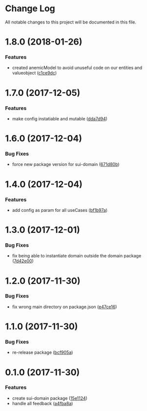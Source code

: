 # Change Log

All notable changes to this project will be documented in this file.

<a name="1.8.0"></a>
# 1.8.0 (2018-01-26)


### Features

* created anemicModel to avoid unuseful code on our entities and valueobject ([c1ce9dc](https://github.com/SUI-Components/sui/commit/c1ce9dc))



<a name="1.7.0"></a>
# 1.7.0 (2017-12-05)


### Features

* make config instatiable and mutable ([dda7d94](https://github.com/SUI-Components/sui/commit/dda7d94))



<a name="1.6.0"></a>
# 1.6.0 (2017-12-04)


### Bug Fixes

* force new package version for sui-domain ([671d80b](https://github.com/SUI-Components/sui/commit/671d80b))



<a name="1.4.0"></a>
# 1.4.0 (2017-12-04)


### Features

* add config as param for all useCases ([bf1b97a](https://github.com/SUI-Components/sui/commit/bf1b97a))



<a name="1.3.0"></a>
# 1.3.0 (2017-12-01)


### Bug Fixes

* fix being able to instantiate domain outside the domain package ([7d42e00](https://github.com/SUI-Components/sui/commit/7d42e00))



<a name="1.2.0"></a>
# 1.2.0 (2017-11-30)


### Bug Fixes

* fix wrong main directory on package.json ([e47ce16](https://github.com/SUI-Components/sui/commit/e47ce16))



<a name="1.1.0"></a>
# 1.1.0 (2017-11-30)


### Bug Fixes

* re-release package ([bcf905a](https://github.com/SUI-Components/sui/commit/bcf905a))



<a name="0.1.0"></a>
# 0.1.0 (2017-11-30)


### Features

* create sui-domain package ([15e1124](https://github.com/SUI-Components/sui/commit/15e1124))
* handle all feedback ([a4fba8a](https://github.com/SUI-Components/sui/commit/a4fba8a))



